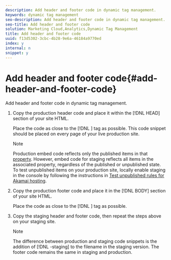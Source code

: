 ```yaml
---
description: Add header and footer code in dynamic tag management.
keywords: dynamic tag management
seo-description: Add header and footer code in dynamic tag management.
seo-title: Add header and footer code
solution: Marketing Cloud,Analytics,Dynamic Tag Management
title: Add header and footer code
uuid: f13d5302-3cbc-4b28-9e6a-46184a9770ed
index: y
internal: n
snippet: y
---
```


# Add header and footer code{#add-header-and-footer-code}

Add header and footer code in dynamic tag management.

1. Copy the production header code and place it within the [!DNL HEAD] section of your site HTML.

   Place the code as close to the [!DNL <head>] tag as possible. This code snippet should be placed on every page of your live production site.

   >[!NOTE]
   >
   >Production embed code reflects only the published items in that [property](../administration/web-property.md#concept_8413810BEAEC4AA48996BE9AFCF141DD). However, embed code for staging reflects all items in the associated property, regardless of the published or unpublished state. To test unpublished items on your production site, locally enable staging in the console by following the instructions in [Test unpublished rules for Akamai hosting](../managing-resources/create-rules/t-test-rules-amazon.md#task_B397167F9E9B4487957AD6CE2AD47259).

1. Copy the production footer code and place it in the [!DNL BODY] section of your site HTML.

   Place the code as close to the [!DNL </body>] tag as possible. 
1. Copy the staging header and footer code, then repeat the steps above on your staging site.

   >[!NOTE]
   >
   >The difference between production and staging code snippets is the addition of [!DNL -staging] to the filename in the staging version. The footer code remains the same in staging and production.

